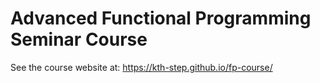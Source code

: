 # Advanced Functional Programming Seminar Course

See the course website at: https://kth-step.github.io/fp-course/
